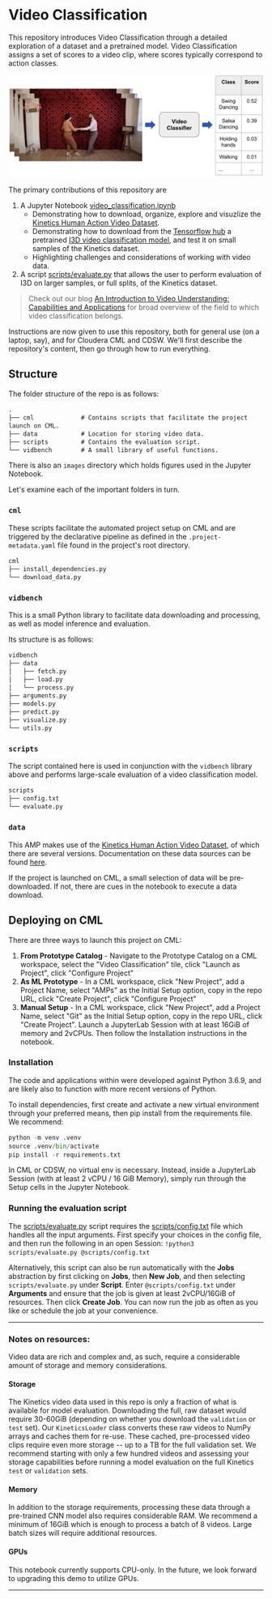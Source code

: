 # Video Classification

This repository introduces Video Classification through a detailed exploration of a dataset and a pretrained model. Video Classification assigns a set of scores to a video clip, where scores typically correspond to action classes.

![Upsampling](images/video_classification_task.png)

The primary contributions of this repository are

1. A Jupyter Notebook [video_classification.ipynb](video_classification.ipynb)
    - Demonstrating how to download, organize, explore and visuzlize the [Kinetics Human Action Video Dataset](https://deepmind.com/research/open-source/kinetics).
    - Demonstrating how to download from the [Tensorflow hub](https://www.tensorflow.org/hub) a pretrained [I3D video classification model](https://deepmind.com/research/open-source/i3d-model), and test it on small samples of the Kinetics dataset. 
    - Highlighting challenges and considerations of working with video data. 
2. A script [scripts/evaluate.py](scripts/evaluate.py) that allows the user to perform evaluation of I3D on larger samples, or full splits, of the Kinetics dataset.

> Check out our blog [An Introduction to Video Understanding: Capabilities and Applications](https://blog.fastforwardlabs.com/2021/12/14/an-introduction-to-video-understanding-capabilities-and-applications.html) for broad overview of the field to which video classification belongs.

Instructions are now given to use this repository, both for general use (on a laptop, say), and for Cloudera CML and CDSW.
We'll first describe the repository's content, then go through how to run everything.

## Structure

The folder structure of the repo is as follows:

```
.
├── cml             # Contains scripts that facilitate the project launch on CML.
├── data            # Location for storing video data. 
├── scripts         # Contains the evaluation script.
└── vidbench        # A small library of useful functions.
```
There is also an `images` directory which holds figures used in the Jupyter Notebook. 

Let's examine each of the important folders in turn.

### `cml`
These scripts facilitate the automated project setup on CML and are triggered by the declarative 
pipeline as defined in the `.project-metadata.yaml` file found in the project's root directory.

```
cml
├── install_dependencies.py
└── download_data.py
```

### `vidbench`
This is a small Python library to facilitate data downloading and processing, as well as model inference and evaluation. 

Its structure is as follows:
```
vidbench
├── data
│   ├── fetch.py     
│   ├── load.py
│   └── process.py
├── arguments.py
├── models.py
├── predict.py
├── visualize.py
└── utils.py
```

### `scripts`
The script contained here is used in conjunction with the `vidbench` library above and performs large-scale evaluation of a video classification model. 

```
scripts
├── config.txt
└── evaluate.py
```

### `data`
This AMP makes use of the [Kinetics Human Action Video Dataset](https://arxiv.org/abs/1705.06950), of which there are several versions. 
Documentation on these data sources can be found [here](https://github.com/cvdfoundation/kinetics-dataset/tree/ed85ec6b29aa569f0e4b21edbc1cd90818446ea4). 

If the project is launched on CML, a small selection of data will be pre-downloaded. If not, there are cues in the notebook to execute a data download. 

## Deploying on CML
There are three ways to launch this project on CML:

1. **From Prototype Catalog** - Navigate to the Prototype Catalog on a CML workspace, select the "Video Classification" tile, click "Launch as Project", click "Configure Project"
2. **As ML Prototype** - In a CML workspace, click "New Project", add a Project Name, select "AMPs" as the Initial Setup option, copy in the repo URL, click "Create Project", click "Configure Project"
3. **Manual Setup** - In a CML workspace, click "New Project", add a Project Name, select "Git" as the Initial Setup option, copy in the repo URL, click "Create Project". 
Launch a JupyterLab Session with at least 16GiB of memory and 2vCPUs. Then follow the Installation instructions in the notebook.

### Installation
The code and applications within were developed against Python 3.6.9, and are likely also to function with more recent versions of Python.

To install dependencies, first create and activate a new virtual environment through your preferred means, then pip install from the requirements file. We recommend:

```python
python -m venv .venv
source .venv/bin/activate
pip install -r requirements.txt
```

In CML or CDSW, no virtual env is necessary. Instead, inside a JupyterLab Session (with at least 2 vCPU / 16 GiB Memory), simply run through the Setup cells in the Jupyter Notebook. 

### Running the evaluation script

The [scripts/evaluate.py](scripts/evaluate.py) script requires the [scripts/config.txt](scripts/config.txt) file which handles all the input arguments. First specify your choices in the config file, and then run the following in an open Session: `!python3 scripts/evaluate.py @scripts/config.txt`

Alternatively, this script can also be run automatically with the **Jobs** abstraction by first clicking on **Jobs**, then **New Job**, and then selecting `scripts/evaluate.py` under **Script**. Enter `@scripts/config.txt` under **Arguments** and ensure that the job is given at least 2vCPU/16GiB of resources. Then click **Create Job**. You can now run the job as often as you like or schedule the job at your convenience. 

-----------
### Notes on resources: 

Video data are rich and complex and, as such, require a considerable amount of storage and memory considerations. 

#### Storage
The Kinetics video data used in this repo is only a fraction of what is available for model evaluation. Downloading the full, raw dataset would require 30-60GiB (depending on whether you download the `validation` or `test` set). Our `KineticsLoader` class converts these raw videos to NumPy arrays and caches them for re-use. These cached, pre-processed video clips require even more storage -- up to a TB for the full validation set. We recommend starting with only a few hundred videos and assessing your storage capabilities before running a model evaluation on the full Kinetics `test` or `validation` sets. 

#### Memory
In addition to the storage requirements, processing these data through a pre-trained CNN model also requires considerable RAM. We recommend a minimum of 16GiB which is enough to process a batch of 8 videos. Large batch sizes will require additional resources. 

#### GPUs
This notebook currently supports CPU-only. In the future, we look forward to upgrading this demo to utilize GPUs. 

-----------